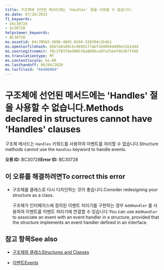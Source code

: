 ```yaml
---
title: 구조체에 선언된 메서드에는 'Handles' 절을 사용할 수 없습니다.
ms.date: 07/20/2015
f1_keywords:
- vbc30728
- bc30728
helpviewer_keywords:
- BC30728
ms.assetid: 64c70bb5-3696-4865-8194-328394c2b4b1
ms.openlocfilehash: 85b7a8189c6c9699177abf3d40944d99e1161d4d
ms.sourcegitcommit: f8c270376ed905f6a8896ce0fe25b4f4b38ff498
ms.translationtype: MT
ms.contentlocale: ko-KR
ms.lasthandoff: 06/04/2020
ms.locfileid: "84406004"
---
```

# <a name="methods-declared-in-structures-cannot-have-handles-clauses"></a><span data-ttu-id="40664-102">구조체에 선언된 메서드에는 'Handles' 절을 사용할 수 없습니다.</span><span class="sxs-lookup"><span data-stu-id="40664-102">Methods declared in structures cannot have 'Handles' clauses</span></span>
<span data-ttu-id="40664-103">구조체 메서드는 `Handles` 키워드를 사용하여 이벤트를 처리할 수 없습니다.</span><span class="sxs-lookup"><span data-stu-id="40664-103">Structure methods cannot use the `Handles` keyword to handle events.</span></span>  
  
 <span data-ttu-id="40664-104">**오류 ID:** BC30728</span><span class="sxs-lookup"><span data-stu-id="40664-104">**Error ID:** BC30728</span></span>  
  
## <a name="to-correct-this-error"></a><span data-ttu-id="40664-105">이 오류를 해결하려면</span><span class="sxs-lookup"><span data-stu-id="40664-105">To correct this error</span></span>  
  
- <span data-ttu-id="40664-106">구조체를 클래스로 다시 디자인하는 것이 좋습니다.</span><span class="sxs-lookup"><span data-stu-id="40664-106">Consider redesigning your structure as a class.</span></span>  
  
     <span data-ttu-id="40664-107">구조체가 인터페이스에 정의된 이벤트 처리기를 구현하는 경우 `AddHandler` 를 사용하여 이벤트를 이벤트 처리기에 연결할 수 있습니다.</span><span class="sxs-lookup"><span data-stu-id="40664-107">You can use `AddHandler` to associate an event with an event handler in a structure, provided that the structure implements an event handler defined in an interface.</span></span>  
  
## <a name="see-also"></a><span data-ttu-id="40664-108">참고 항목</span><span class="sxs-lookup"><span data-stu-id="40664-108">See also</span></span>

- [<span data-ttu-id="40664-109">구조체와 클래스</span><span class="sxs-lookup"><span data-stu-id="40664-109">Structures and Classes</span></span>](../programming-guide/language-features/data-types/structures-and-classes.md)

- [<span data-ttu-id="40664-110">이벤트</span><span class="sxs-lookup"><span data-stu-id="40664-110">Events</span></span>](../programming-guide/language-features/events/index.md)
